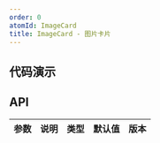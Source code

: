 ```yaml
---
order: 0
atomId: ImageCard
title: ImageCard - 图片卡片
---
```


## 代码演示

<code src="./_demos/basic.tsx" ></code>

<code src="./_demos/form-item.tsx" ></code>

## API

| 参数 | 说明 | 类型 | 默认值 | 版本 |
| ---- | ---- | ---- | ------ | ---- |
